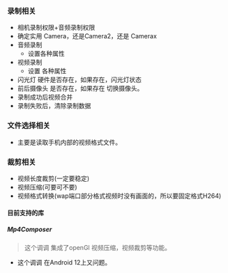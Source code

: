### 录制相关
* 相机录制权限+音频录制权限
* 确定实用 Camera，还是Camera2，还是 Camerax
* 音频录制
    * 设置各种属性 
* 视频录制
    * 设置 各种属性  
* 闪光灯 硬件是否存在，如果存在，闪光灯状态
* 前后摄像头 是否存在，如果存在 切换摄像头。
* 录制成功后视频合并
* 录制失败后，清除录制数据
### 文件选择相关
* 主要是读取手机内部的视频格式文件。
### 裁剪相关
* 视频长度裁剪(一定要稳定)
* 视频压缩(可要可不要)  
* 视频格式转换(wap端口部分格式视频时没有画面的，所以要固定格式H264)
#### 目前支持的库 
##### Mp4Composer
> 这个调调 集成了openGl 视频压缩，视频裁剪等功能。
* 这个调调 在Android 12上又问题。




